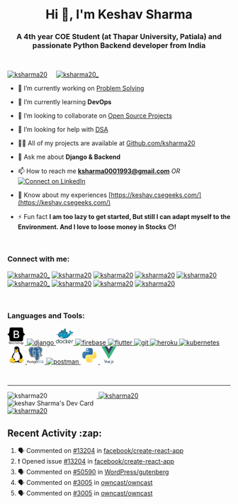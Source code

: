 <h1 align="center">Hi 👋, I'm Keshav Sharma</h1>
<h3 align="center">A 4th year COE Student (at Thapar University, Patiala) and passionate Python Backend developer from India</h3>
<br>
<p align="left"> <a href="https://github.com/ksharma20" target="blank"><img src="https://img.shields.io/github/followers/ksharma20?color=red&label=follow&logo=github&style=for-the-badge" alt="ksharma20" /></a> &nbsp; &nbsp; <a href="https://twitter.com/ksharma20_" target="blank"><img src="https://img.shields.io/twitter/follow/ksharma20_?color=blue&label=follow&logo=twitter&style=for-the-badge" alt="ksharma20_" /></a> </p>

- 🔭 I’m currently working on [Problem Solving](https://github.com/ksharma20/Problem-Solving)

- 🌱 I’m currently learning **DevOps**

- 👯 I’m looking to collaborate on [Open Source Projects](https://opensourcefriday.com/)

- 🤝 I’m looking for help with [DSA](https://github.com/ksharma20/DSA-Java)

- 👨‍💻 All of my projects are available at [Github.com/ksharma20](https://github.com/ksharma20?tab=repositories)

- 💬 Ask me about **Django & Backend**

- 📫 How to reach me **ksharma0001993@gmail.com** _OR_  [![Connect on LinkedIn](https://img.shields.io/badge/--linkedin?label=LinkedIn&logo=LinkedIn&style=social)](https://www.linkedin.com/in/ksharma20/)

- 📄 Know about my experiences [https://keshav.csegeeks.com/](https://keshav.csegeeks.com/)

- ⚡ Fun fact **I am too lazy to get started, But still I can adapt myself to the Environment. And I love to loose money in Stocks 😶!**

<br>
<h3 align="left">Connect with me:</h3>
<p align="left">
<a href="https://twitter.com/ksharma20_" target="blank"><img align="center" src="https://raw.githubusercontent.com/rahuldkjain/github-profile-readme-generator/master/src/images/icons/Social/twitter.svg" alt="ksharma20_" height="30" width="40" /></a>
<a href="https://linkedin.com/in/ksharma20" target="blank"><img align="center" src="https://raw.githubusercontent.com/rahuldkjain/github-profile-readme-generator/master/src/images/icons/Social/linked-in-alt.svg" alt="ksharma20" height="30" width="40" /></a>
<a href="https://stackoverflow.com/users/14834563/ksharma" target="blank"><img align="center" src="https://raw.githubusercontent.com/rahuldkjain/github-profile-readme-generator/master/src/images/icons/Social/stack-overflow.svg" alt="ksharma20" height="30" width="40" /></a>
<a href="https://kaggle.com/ksharma20" target="blank"><img align="center" src="https://raw.githubusercontent.com/rahuldkjain/github-profile-readme-generator/master/src/images/icons/Social/kaggle.svg" alt="ksharma20" height="30" width="40" /></a>
<a href="https://fb.com/ksharma20" target="blank"><img align="center" src="https://raw.githubusercontent.com/rahuldkjain/github-profile-readme-generator/master/src/images/icons/Social/facebook.svg" alt="ksharma20" height="30" width="40" /></a>
<a href="https://instagram.com/ksharma20_" target="blank"><img align="center" src="https://raw.githubusercontent.com/rahuldkjain/github-profile-readme-generator/master/src/images/icons/Social/instagram.svg" alt="ksharma20_" height="30" width="40" /></a>
<a href="https://www.hackerrank.com/ksharma20" target="blank"><img align="center" src="https://raw.githubusercontent.com/rahuldkjain/github-profile-readme-generator/master/src/images/icons/Social/hackerrank.svg" alt="ksharma20" height="30" width="40" /></a>
<a href="https://www.leetcode.com/ksharma20" target="blank"><img align="center" src="https://raw.githubusercontent.com/rahuldkjain/github-profile-readme-generator/master/src/images/icons/Social/leet-code.svg" alt="ksharma20" height="30" width="40" /></a>
<a href="https://www.hackerearth.com/@ksharma20" target="blank"><img align="center" src="https://raw.githubusercontent.com/rahuldkjain/github-profile-readme-generator/master/src/images/icons/Social/hackerearth.svg" alt="ksharma20" height="30" width="40" /></a>
</p>
<br>
<h3 align="left">Languages and Tools:</h3>
<p align="left"> <a href="https://getbootstrap.com" target="_blank" rel="noreferrer"> <img src="https://raw.githubusercontent.com/devicons/devicon/master/icons/bootstrap/bootstrap-plain-wordmark.svg" alt="bootstrap" width="40" height="40"/> </a> <a href="https://www.djangoproject.com/" target="_blank" rel="noreferrer"> <img src="https://cdn.worldvectorlogo.com/logos/django.svg" alt="django" width="40" height="40"/> </a> <a href="https://www.docker.com/" target="_blank" rel="noreferrer"> <img src="https://raw.githubusercontent.com/devicons/devicon/master/icons/docker/docker-original-wordmark.svg" alt="docker" width="40" height="40"/> </a> <a href="https://firebase.google.com/" target="_blank" rel="noreferrer"> <img src="https://www.vectorlogo.zone/logos/firebase/firebase-icon.svg" alt="firebase" width="40" height="40"/> </a> <a href="https://flutter.dev" target="_blank" rel="noreferrer"> <img src="https://www.vectorlogo.zone/logos/flutterio/flutterio-icon.svg" alt="flutter" width="40" height="40"/> </a> <a href="https://git-scm.com/" target="_blank" rel="noreferrer"> <img src="https://www.vectorlogo.zone/logos/git-scm/git-scm-icon.svg" alt="git" width="40" height="40"/> </a> <a href="https://heroku.com" target="_blank" rel="noreferrer"> <img src="https://www.vectorlogo.zone/logos/heroku/heroku-icon.svg" alt="heroku" width="40" height="40"/> </a> <a href="https://kubernetes.io" target="_blank" rel="noreferrer"> <img src="https://www.vectorlogo.zone/logos/kubernetes/kubernetes-icon.svg" alt="kubernetes" width="40" height="40"/> </a> <a href="https://www.linux.org/" target="_blank" rel="noreferrer"> <img src="https://raw.githubusercontent.com/devicons/devicon/master/icons/linux/linux-original.svg" alt="linux" width="40" height="40"/> </a> <a href="https://www.postgresql.org" target="_blank" rel="noreferrer"> <img src="https://raw.githubusercontent.com/devicons/devicon/master/icons/postgresql/postgresql-original-wordmark.svg" alt="postgresql" width="40" height="40"/> </a> <a href="https://postman.com" target="_blank" rel="noreferrer"> <img src="https://www.vectorlogo.zone/logos/getpostman/getpostman-icon.svg" alt="postman" width="40" height="40"/> </a> <a href="https://www.python.org" target="_blank" rel="noreferrer"> <img src="https://raw.githubusercontent.com/devicons/devicon/master/icons/python/python-original.svg" alt="python" width="40" height="40"/> </a> <a href="https://vuejs.org/" target="_blank" rel="noreferrer"> <img src="https://raw.githubusercontent.com/devicons/devicon/master/icons/vuejs/vuejs-original-wordmark.svg" alt="vuejs" width="40" height="40"/> </a> </p> <br><hr>

<div> <a href="https://github.com/ksharma20"><img width="40%" align="left" src="https://github-readme-stats.vercel.app/api/top-langs?username=ksharma20&hide=javascript,dart,swift&show_icons=true&locale=en&layout=compact&theme=tokyonight" alt="ksharma20" /></a>
<a href="https://skyline.github.com/ksharma20/2022">&nbsp;<img width="50% align="right" src="https://github-readme-stats.vercel.app/api?username=ksharma20&show_icons=true&locale=en&theme=tokyonight" alt="ksharma20" /></a> </div>

<div> <a href="https://app.daily.dev/ksharma20"><img align="left" width="40%" src="https://api.daily.dev/devcards/84a00816469148ad91a1ff24a3664da5.png?r=wjg" alt="keshav Sharma's Dev Card"/></a> <br> <div>
<a href="https://skyline.github.com/ksharma20/2022"><img width="50% align="right" src="https://github-readme-streak-stats.herokuapp.com/?user=ksharma20&theme=tokyonight" alt="ksharma20" /></a> 
<h2> Recent Activity :zap: </h2>

<!--START_SECTION:activity-->
1. 🗣 Commented on [#13204](https://github.com/facebook/create-react-app/issues/13204) in [facebook/create-react-app](https://github.com/facebook/create-react-app)
2. ❗ Opened issue [#13204](https://github.com/facebook/create-react-app/issues/13204) in [facebook/create-react-app](https://github.com/facebook/create-react-app)
3. 🗣 Commented on [#50590](https://github.com/WordPress/gutenberg/issues/50590) in [WordPress/gutenberg](https://github.com/WordPress/gutenberg)
4. 🗣 Commented on [#3005](https://github.com/owncast/owncast/issues/3005) in [owncast/owncast](https://github.com/owncast/owncast)
5. 🗣 Commented on [#3005](https://github.com/owncast/owncast/issues/3005) in [owncast/owncast](https://github.com/owncast/owncast)
<!--END_SECTION:activity-->
</div>
</div>
